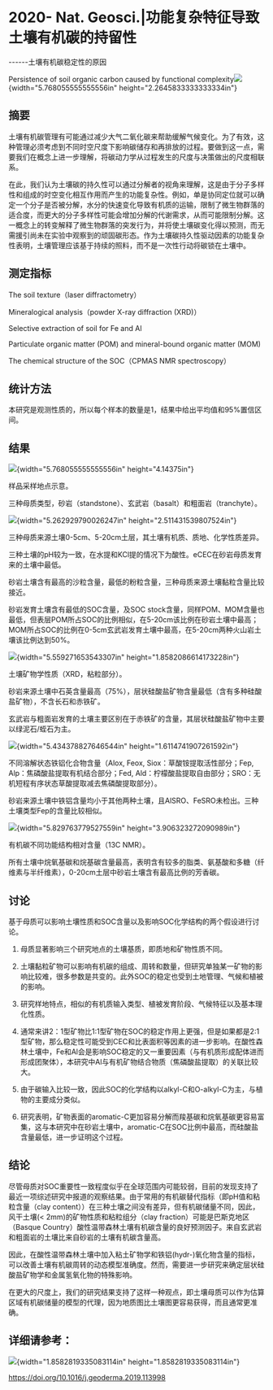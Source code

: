 # 2020- Nat. Geosci.\|功能复杂特征导致土壤有机碳的持留性

------土壤有机碳稳定性的原因

Persistence of soil organic carbon caused by functional complexity![](media/image1.png){width="5.768055555555556in" height="2.2645833333333334in"}

## 摘要

土壤有机碳管理有可能通过减少大气二氧化碳来帮助缓解气候变化。为了有效，这种管理必须考虑到不同时空尺度下影响碳储存和再排放的过程。要做到这一点，需要我们在概念上进一步理解，将碳动力学从过程发生的尺度与决策做出的尺度相联系。

在此，我们认为土壤碳的持久性可以通过分解者的视角来理解，这是由于分子多样性和组成的时空变化相互作用而产生的功能复杂性。例如，单是协同定位就可以确定一个分子是否被分解，水分的快速变化导致有机质的运输，限制了微生物群落的适合度，而更大的分子多样性可能会增加分解的代谢需求，从而可能限制分解。这一概念上的转变解释了微生物群落的突发行为，并将使土壤碳变化得以预测，而无需援引尚未在实验中观察到的顽固碳形态。作为土壤碳持久性驱动因素的功能复杂性表明，土壤管理应该基于持续的照料，而不是一次性行动将碳锁在土壤中。

## 测定指标

The soil texture（laser diffractometry）

Mineralogical analysis（powder X-ray diffraction (XRD)）

Selective extraction of soil for Fe and Al

Particulate organic matter (POM) and mineral-bound organic matter (MOM)

The chemical structure of the SOC（CPMAS NMR spectroscopy）

## 统计方法

本研究是观测性质的，所以每个样本的数量是1，结果中给出平均值和95%置信区间。

## 结果

![](media/image2.png){width="5.768055555555556in" height="4.14375in"}

样品采样地点示意。

三种母质类型，砂岩（standstone）、玄武岩（basalt）和粗面岩（tranchyte）。

![](media/image3.png){width="5.262929790026247in" height="2.511431539807524in"}

三种母质来源土壤0-5cm、5-20cm土层，其土壤有机质、质地、化学性质差异。

三种土壤的pH较为一致，在水提和KCl提的情况下为酸性。eCEC在砂岩母质发育来的土壤中最低。

砂岩土壤含有最高的沙粒含量，最低的粉粒含量，三种母质来源土壤黏粒含量比较接近。

砂岩发育土壤含有最低的SOC含量，及SOC stock含量，同样POM、MOM含量也最低，但表层POM所占SOC的比例相似，在5-20cm该比例在砂岩土壤中最高；MOM所占SOC的比例在0-5cm玄武岩发育土壤中最高，在5-20cm两种火山岩土壤该比例达到50%。

![](media/image4.png){width="5.559271653543307in" height="1.8582086614173228in"}

土壤矿物学性质（XRD，粘粒部分）。

砂岩来源土壤中石英含量最高（75%），层状硅酸盐矿物含量最低（含有多种硅酸盐矿物），不含长石和赤铁矿。

玄武岩与粗面岩发育的土壤主要区别在于赤铁矿的含量，其层状硅酸盐矿物中主要以绿泥石/蛭石为主。

![](media/image5.png){width="5.434378827646544in" height="1.6114741907261592in"}

不同溶解状态铁铝化合物含量（Alox, Feox, Siox：草酸铵提取活性部分；Fep, Alp：焦磷酸盐提取有机结合部分；Fed, Ald：柠檬酸盐提取自由部分；SRO：无机短程有序状态草酸提取减去焦磷酸提取部分）。

砂岩来源土壤中铁铝含量均小于其他两种土壤，且AlSRO、FeSRO未检出。三种土壤类型Fep的含量比较相似。

![](media/image6.png){width="5.829763779527559in" height="3.906323272090989in"}

有机碳不同功能结构相对含量（13C NMR）。

所有土壤中烷氧基碳和烷基碳含量最高，表明含有较多的脂类、氨基酸和多糖（纤维素与半纤维素），0-20cm土层中砂岩土壤含有最高比例的芳香碳。

## 讨论

基于母质可以影响土壤性质和SOC含量以及影响SOC化学结构的两个假设进行讨论。

1.  母质显著影响三个研究地点的土壤基质，即质地和矿物性质不同。

2.  土壤黏粒矿物可以影响有机碳的组成、周转和数量，但研究单独某一矿物的影响比较难，很多参数是共变的。此外SOC的稳定也受到土地管理、气候和植被的影响。

3.  研究样地特点，相似的有机质输入类型、植被发育阶段、气候特征以及基本理化性质。

4.  通常来讲2：1型矿物比1:1型矿物在SOC的稳定作用上更强，但是如果都是2:1型矿物，那么稳定性可能受到CEC和比表面积等因素的进一步影响。在酸性森林土壤中，Fe和Al会是影响SOC稳定的又一重要因素（与有机质形成配体进而形成团聚体），本研究中Al与有机矿物结合物质（焦磷酸盐提取）的关联比较大。

5.  由于碳输入比较一致，因此SOC的化学结构以alkyl-C和O-alkyl-C为主，与植物的主要成分类似。

6.  研究表明，矿物表面的aromatic-C更加容易分解而羧基碳和烷氧基碳更容易富集，这与本研究中在砂岩土壤中，aromatic-C在SOC比例中最高，而硅酸盐含量最低，进一步证明这个过程。

## 结论

尽管母质对SOC重要性一致程度似乎在全球范围内可能较弱，目前的发现支持了最近一项综述研究中报道的观察结果。由于常用的有机碳替代指标（即pH值和粘粒含量（clay content））在三种土壤之间没有差异，但有机碳储量不同，因此，风干土壤(\< 2mm)的矿物性质和粘粒组分（clay fraction）可能是巴斯克地区（Basque Country）酸性温带森林土壤有机碳含量的良好预测因子。来自玄武岩和粗面岩的土壤比来自砂岩的土壤有机碳含量高。

因此，在酸性温带森林土壤中加入粘土矿物学和铁铝(hydr-)氧化物含量的指标，可以改善土壤有机碳周转的动态模型准确度。然而，需要进一步研究来确定层状硅酸盐矿物学和金属氢氧化物的特殊影响。

在更大的尺度上，我们的研究结果支持了这样一种观点，即土壤母质可以作为估算区域有机碳储量的模型的代理，因为地质图比土壤图更容易获得，而且通常更准确。

## 详细请参考：

![](media/image7.png){width="1.8582819335083114in" height="1.8582819335083114in"}

https://doi.org/10.1016/j.geoderma.2019.113998
